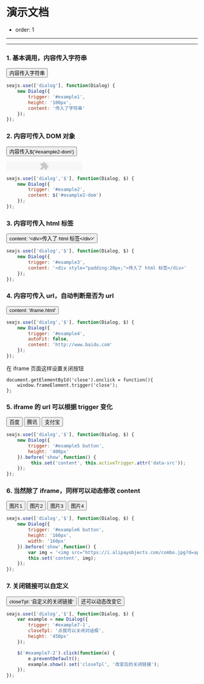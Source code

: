 # 演示文档

- order: 1

---

<style>
.fn-hide {
    display: none;
}
</style>

---

### 1. 基本调用，内容传入字符串

<button id="example1">内容传入字符串</button>

````javascript
seajs.use(['dialog'], function(Dialog) {
    new Dialog({
        trigger: '#example1',
        height: '100px',
        content: '传入了字符串'
    });
});
````


### 2. 内容可传入 DOM 对象

<button id="example2">内容传入$('#example2-dom')</button>
<div class="fn-hide">
    <div id="example2-dom" style="padding:50px">传入了DOM</div>
</div>

<span class="alieditContainer" >
    <object id="password_ie" name="password_ie" tabindex="2" classid="clsid:488A4255-3236-44B3-8F27-FA1AECAA8844" codebase="https://download.alipay.com/aliedit/aliedit/2401/aliedit.cab#Version=1,0,0,1" width="200" height="24">
        <param name="wmode" value="opaque" />
        <param name="cm5ts" value="5120914918" />
        <param name="cm5pk" value="MIGfMA0GCSqGSIb3DQEBAQUAA4GNADCBiQKBgQDDS92pDVyWNT7dzG9zH0opH44z9FayCZTX5iqGUxUjPi667IkyaqrsmDPqKsJp47lJ29lzs+Qv8zjPPdmnxjFteMrfpc4ui24gL1iZnchwX87Ox/+Xrm8HFmKlhmUO9n/QgTT+Nz1RGMEN1+HijvsoAhS0TS8XjSfzRkrwvK2pJQIDAQAB" />
        <param name="PasswordMode" value="1">
        <param name="CryptoMode" value="4" />
        <embed type="application/aliedit" id="password_noie" name="password_noie" data="https://securitycenter.alipay.com/sc/aliedit/intro.htm" tabindex="2"  width="200" height="24" />
    </object>
</span>

````javascript
seajs.use(['dialog','$'], function(Dialog, $) {
    new Dialog({
        trigger: '#example2',
        content: $('#example2-dom')
    });
});
````


### 3. 内容可传入 html 标签

<div class="cell">
    <button id="example3">content: '&lt;div&gt;传入了 html 标签&lt;/div&gt;'</button>
</div>

````javascript
seajs.use(['dialog','$'], function(Dialog, $) {
    new Dialog({
        trigger: '#example3',
        content: '<div style="padding:20px;">传入了 html 标签</div>'
    });
});
````

### 4. 内容可传入 url，自动判断是否为 url

<div class="cell">
    <button id="example4">content: 'iframe.html'</button>
</div>

````javascript
seajs.use(['dialog','$'], function(Dialog, $) {
    new Dialog({
        trigger: '#example4',
        autoFit: false,
        content: 'http://www.baidu.com'
    });
});
````

在 iframe 页面这样设置关闭按钮

```
document.getElementById('close').onclick = function(){
    window.frameElement.trigger('close'); 
};
```

### 5. iframe 的 url 可以根据 trigger 变化

<div id="example5" class="cell">
    <button data-src="http://baidu.com">百度</button>
    <button data-src="http://qq.com">腾讯</button>
    <button data-src="http://www.alipay.com">支付宝</button>
</div>

````javascript
seajs.use(['dialog','$'], function(Dialog, $) {
    new Dialog({
        trigger: '#example5 button',
        height: '400px'
    }).before('show',function() {
         this.set('content', this.activeTrigger.attr('data-src'));
    });
});
````

### 6. 当然除了 iframe，同样可以动态修改 content

<div id="example6" class="cell">
    <button data-id="10015">图片1</button>
    <button data-id="10016">图片2</button>
    <button data-id="10053">图片3</button>
    <button data-id="10075">图片4</button>
</div>

````javascript
seajs.use(['dialog','$'], function(Dialog, $) {
    new Dialog({
        trigger: '#example6 button',
        height: '160px',
        width: '160px'
    }).before('show',function() {
        var img = '<img src="https://i.alipayobjects.com/combo.jpg?d=apps/58&t='+ this.activeTrigger.attr('data-id') + '" />';
        this.set('content', img);
    });
});
````

### 7. 关闭链接可以自定义

<button id="example7-1">closeTpl: '自定义的关闭链接'</button>
<button id="example7-2">还可以动态改变它</button>

````javascript
seajs.use(['dialog','$'], function(Dialog, $) {
    var example = new Dialog({
        trigger: '#example7-1',
        closeTpl: '点我可以关闭对话框',
        height: '450px'
    });

    $('#example7-2').click(function(e) {
        e.preventDefault();
        example.show().set('closeTpl', '改变后的关闭链接');
    });
});
````
